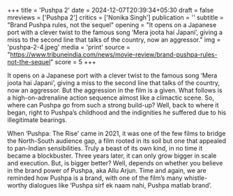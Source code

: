 +++
title = 'Pushpa 2'
date = 2024-12-07T20:39:34+05:30
draft = false
mreviews = ['Pushpa 2']
critics = ['Nonika Singh']
publication = ''
subtitle = "Brand Pushpa rules, not the sequel"
opening = "It opens on a Japanese port with a clever twist to the famous song ‘Mera joota hai Japani’, giving a miss to the second line that talks of the country, now an aggressor."
img = 'pushpa-2-4.jpeg'
media = 'print'
source = "https://www.tribuneindia.com/news/movie-review/brand-pushpa-rules-not-the-sequel"
score = 5
+++

It opens on a Japanese port with a clever twist to the famous song ‘Mera joota hai Japani’, giving a miss to the second line that talks of the country, now an aggressor. But the aggression in the film is a given. What follows is a high-on-adrenaline action sequence almost like a climactic scene. So, where can Pushpa go from such a strong build-up? Well, back to where it began, right to Pushpa’s childhood and the indignities he suffered due to his illegitimate bearings.

When ‘Pushpa: The Rise’ came in 2021, it was one of the few films to bridge the North-South audience gap, a film rooted in its soil but one that appealed to pan-Indian sensibilities. Truly a beast of its own kind, in no time it became a blockbuster. Three years later, it can only grow bigger in scale and execution. But, is bigger better? Well, depends on whether you believe in the brand power of Pushpa, aka Allu Arjun. Time and again, we are reminded how Pushpa is a brand, with one of the film’s many whistle-worthy dialogues like ‘Pushpa sirf ek naam nahi, Pushpa matlab brand’.
